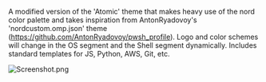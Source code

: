 A modified version of the 'Atomic' theme that makes heavy use of the nord color palette and takes inspiration from AntonRyadovoy's 'nordcustom.omp.json' theme (https://github.com/AntonRyadovoy/pwsh_profile). Logo and color schemes will change in the OS segment and the Shell segment dynamically. Includes standard templates for JS, Python, AWS, Git, etc.

![Screenshot.png](https://github.com/OntologicalShock/nuclear-nord-omp/assets/58638318/ef4debdb-39f5-4f4f-a5e6-9724b2027367)
